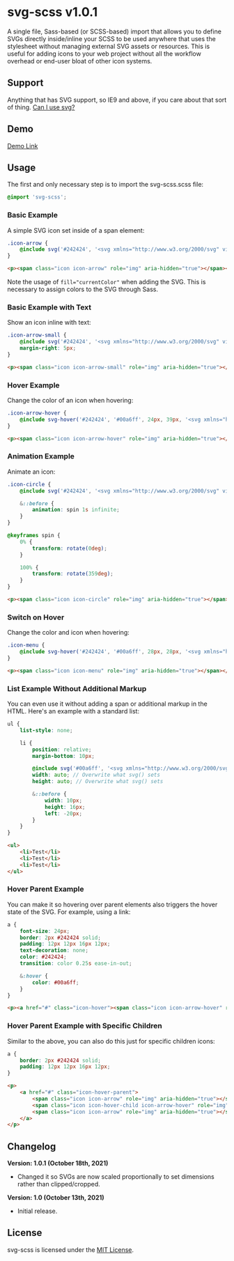 svg-scss v1.0.1
==============

A single file, Sass-based (or SCSS-based) import that allows you to define SVGs directly inside/inline your SCSS to be used anywhere that uses the stylesheet without managing external SVG assets or resources. This is useful for adding icons to your web project without all the workflow overhead or end-user bloat of other icon systems.

Support
--------------

Anything that has SVG support, so IE9 and above, if you care about that sort of thing. [Can I use svg?](https://caniuse.com/?search=svg)

Demo
--------------

[Demo Link](http://htmlpreview.github.io/?https://github.com/vaughnroyko/svg-scss/blob/master/demo.html)

Usage
--------------

The first and only necessary step is to import the svg-scss.scss file:
```scss
@import 'svg-scss';
```

### Basic Example
A simple SVG icon set inside of a span element:
```scss
.icon-arrow {
	@include svg('#242424', '<svg xmlns="http://www.w3.org/2000/svg" viewBox="0 0 57.05 92.89"><polygon fill="currentColor" points="10.61 0 0 10.61 35.84 46.45 0 82.28 10.61 92.89 57.05 46.45 10.61 0"/></svg>', 24px, 39px);
}
```
```html
<p><span class="icon icon-arrow" role="img" aria-hidden="true"></span></p>
```

Note the usage of `fill="currentColor"` when adding the SVG. This is necessary to assign colors to the SVG through Sass.

### Basic Example with Text
Show an icon inline with text:

```scss
.icon-arrow-small {
	@include svg('#242424', '<svg xmlns="http://www.w3.org/2000/svg" viewBox="0 0 57.05 92.89"><polygon fill="currentColor" points="10.61 0 0 10.61 35.84 46.45 0 82.28 10.61 92.89 57.05 46.45 10.61 0"/></svg>', 10px, 16px);
	margin-right: 5px;
}
```

```html
<p><span class="icon icon-arrow-small" role="img" aria-hidden="true"></span>Test</p>
```

### Hover Example
Change the color of an icon when hovering:
```scss
.icon-arrow-hover {
	@include svg-hover('#242424', '#00a6ff', 24px, 39px, '<svg xmlns="http://www.w3.org/2000/svg" viewBox="0 0 57.05 92.89"><polygon fill="currentColor" points="10.61 0 0 10.61 35.84 46.45 0 82.28 10.61 92.89 57.05 46.45 10.61 0"/></svg>');
}
```

```html
<p><span class="icon icon-arrow-hover" role="img" aria-hidden="true"></span></p>
```

### Animation Example
Animate an icon:

```scss
.icon-circle {
	@include svg('#242424', '<svg xmlns="http://www.w3.org/2000/svg" viewBox="0 0 92.99 91.77"><path fill="currentColor" d="M92.99 45.88A46.5 46.5 0 0 0 53.99 0v15.3a31.49 31.49 0 0 1 0 61.17v15.3a46.5 46.5 0 0 0 39-45.89Zm-77.99 0A31.54 31.54 0 0 1 39 15.3V0a46.49 46.49 0 0 0 0 91.77V76.49a31.56 31.56 0 0 1-24-30.61Z"/></svg>', 32px, 32px);

	&::before {
		animation: spin 1s infinite;
	}
}

@keyframes spin {
	0% {
		transform: rotate(0deg);
	}

	100% {
		transform: rotate(359deg);
	}
}
```

```html
<p><span class="icon icon-circle" role="img" aria-hidden="true"></span></a>
```

### Switch on Hover
Change the color and icon when hovering:

```scss
.icon-menu {
	@include svg-hover('#242424', '#00a6ff', 28px, 28px, '<svg xmlns="http://www.w3.org/2000/svg" viewBox="0 0 92.89 92.99"><path fill="currentColor" d="M0 0h92.89v15H0zm0 38.99h92.89v15H0zm0 39h92.89v15H0z"/></svg>', '<svg xmlns="http://www.w3.org/2000/svg" viewBox="0 0 92.89 92.89"><polygon fill="currentColor" points="92.89 10.61 82.28 0 46.45 35.84 10.61 0 0 10.61 35.84 46.45 0 82.28 10.61 92.89 46.45 57.05 82.28 92.89 92.89 82.28 57.05 46.44 92.89 10.61"/></svg>');
}
```

```html
<p><span class="icon icon-menu" role="img" aria-hidden="true"></span></a>
```

### List Example Without Additional Markup
You can even use it without adding a span or additional markup in the HTML. Here's an example with a standard list:

```scss
ul {
	list-style: none;

	li {
		position: relative;
		margin-bottom: 10px;

		@include svg('#00a6ff', '<svg xmlns="http://www.w3.org/2000/svg" viewBox="0 0 57.05 92.89"><polygon fill="currentColor" points="10.61 0 0 10.61 35.84 46.45 0 82.28 10.61 92.89 57.05 46.45 10.61 0"/></svg>');
		width: auto; // Overwrite what svg() sets
		height: auto; // Overwrite what svg() sets

		&::before {
			width: 10px;
			height: 16px;
			left: -20px;
		}
	}
}
```

```html
<ul>
	<li>Test</li>
	<li>Test</li>
	<li>Test</li>
</ul>
```

### Hover Parent Example
You can make it so hovering over parent elements also triggers the hover state of the SVG. For example, using a link:

```scss
a {
	font-size: 24px;
	border: 2px #242424 solid;
	padding: 12px 12px 16px 12px;
	text-decoration: none;
	color: #242424;
	transition: color 0.25s ease-in-out;

	&:hover {
		color: #00a6ff;
	}
}
```

```html
<p><a href="#" class="icon-hover"><span class="icon icon-arrow-hover" role="img" aria-hidden="true"></span>Test</a></p>
```

### Hover Parent Example with Specific Children
Similar to the above, you can also do this just for specific children icons:

```scss
a {
	border: 2px #242424 solid;
	padding: 12px 12px 16px 12px;
}
```

```html
<p>
	<a href="#" class="icon-hover-parent">
		<span class="icon icon-arrow" role="img" aria-hidden="true"></span>
		<span class="icon icon-hover-child icon-arrow-hover" role="img" aria-hidden="true"></span>
		<span class="icon icon-arrow" role="img" aria-hidden="true"></span>
	</a>
</p>
```

Changelog
--------------

**Version: 1.0.1 (October 18th, 2021)**

* Changed it so SVGs are now scaled proportionally to set dimensions rather than clipped/cropped.

**Version: 1.0 (October 13th, 2021)**

* Initial release.

License
--------------

svg-scss is licensed under the [MIT License](https://github.com/vaughnroyko/svg-scss/blob/master/LICENSE).
